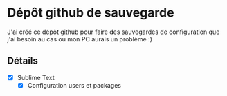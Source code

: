 # Dépôt github de sauvegarde

J'ai créé ce dépôt github pour faire des sauvegardes de configuration que j'ai besoin au cas ou mon PC aurais un problème :)

## Détails

- [x] Sublime Text
    - [x] Configuration users et packages